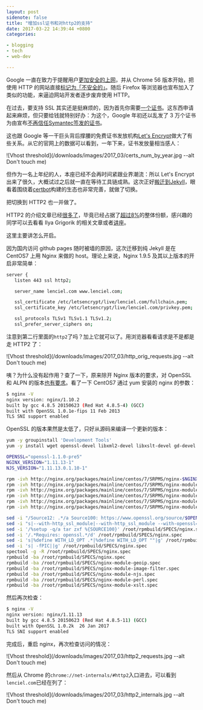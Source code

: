 ```yaml
---
layout: post
sidenote: false
title: "增加ssl证书和对http2的支持"
date: 2017-03-22 14:39:44 +0800
categories:

- blogging
- tech
- web-dev

---
```


 Google 一直在致力于提醒用户[更加安全的上网](https://security.googleblog.com/2016/09/moving-towards-more-secure-web.html)，并从 Chrome 56 版本开始，把使用 HTTP 的网站直接[标记为「不安全的」](http://www.zdnet.com/article/chrome-56-google-starts-slapping-not-secure-on-http-payment-and-login-pages/)。随后 Firefox 等浏览器也宣布加入了类似的功能，来逼迫网站开发者逐步废弃使用 HTTP。

在过去，要支持 SSL 其实还是挺麻烦的，因为首先你需要[一个证书](https://www.digicert.com/ssl-certificate.htm)。这东西申请起来麻烦，但只要给钱就特别好办：为这个，Google 年初还以乱发了 3 万个证书为由宣布[不再信任Symantec签发的证书](https://arstechnica.com/security/2017/03/google-takes-symantec-to-the-woodshed-for-mis-issuing-30000-https-certs/)。

这也跟 Google 等一干巨头背后撑腰的免费证书发放机构[Let's Encrypt](https://letsencrypt.org/)做大了有些关系。从它的官网上的数据可以看到，一年下来，证书发放量相当感人：

![Vhost threshold](/downloads/images/2017_03/certs_num_by_year.jpg --alt Don't touch me)

但作为一名上年纪的人，本座已经不会再时间紧跟业界潮流：所以 Let's Encrypt 出来了很久，大概试过之后就一直在等待工具链成熟。这次正好[搬迁到Jekyll](/2017/03/migrating-from-octopress-to-jekyll/)，眼看着围绕着[certbot](https://certbot.eff.org/)构建的生态也非常完善，就做了切换。

把切换到 HTTP2 也一并做了。

HTTP2 的介绍文章已经[很多了](https://developers.google.com/web/fundamentals/performance/http2/)，毕竟已经占据了[超过8%](https://w3techs.com/technologies/details/ce-http2/all/all)的整体份额，感兴趣的同学可以去看看 Ilya Grigorik 的相关文章或者[讲座](https://docs.google.com/presentation/d/1r7QXGYOLCh4fcUq0jDdDwKJWNqWK1o4xMtYpKZCJYjM/edit#slide=id.g40fbe7d8c_051)。

这里主要讲怎么开启。

因为国内访问 github pages 随时被墙的原因，这次迁移到纯 Jekyll 是在 CentOS7 上用 Nginx 来做的 host。理论上来说，Nginx 1.9.5 及其以上版本的开启非常简单：

``` bash
server {
   listen 443 ssl http2;

   server_name lenciel.com www.lenciel.com;

   ssl_certificate /etc/letsencrypt/live/lenciel.com/fullchain.pem;
   ssl_certificate_key /etc/letsencrypt/live/lenciel.com/privkey.pem;

   ssl_protocols TLSv1 TLSv1.1 TLSv1.2;
   ssl_prefer_server_ciphers on;
```

注意到第二行里面的`http2`了吗？加上它就可以了。用浏览器看看请求是不是都是走 HTTP2 了：

![Vhost threshold](/downloads/images/2017_03/http_orig_requests.jpg --alt Don't touch me)

咦？为什么没有起作用？查了一下，原来除开 Nginx 版本的要求，对 OpenSSL 和 ALPN 的版本[也有要求](https://www.nginx.com/blog/supporting-http2-google-chrome-users/)。看了一下 CentOS7 通过 yum 安装的 nginx 的参数：

``` bash
$ nginx -V
nginx version: nginx/1.10.2
built by gcc 4.8.5 20150623 (Red Hat 4.8.5-4) (GCC)
built with OpenSSL 1.0.1e-fips 11 Feb 2013
TLS SNI support enabled
```

OpenSSL 的版本果然是太低了，只好从源码来编译一个更新的版本：

``` bash
yum -y groupinstall 'Development Tools'
yum -y install wget openssl-devel libxml2-devel libxslt-devel gd-devel perl-ExtUtils-Embed GeoIP-devel rpmdevtools

OPENSSL="openssl-1.1.0-pre5"
NGINX_VERSION="1.11.13-1"
NJS_VERSION="1.11.13.0.1.10-1"

rpm -ivh http://nginx.org/packages/mainline/centos/7/SRPMS/nginx-$NGINX_VERSION.el7.ngx.src.rpm
rpm -ivh http://nginx.org/packages/mainline/centos/7/SRPMS/nginx-module-geoip-$NGINX_VERSION.el7.ngx.src.rpm
rpm -ivh http://nginx.org/packages/mainline/centos/7/SRPMS/nginx-module-image-filter-$NGINX_VERSION.el7.ngx.src.rpm
rpm -ivh http://nginx.org/packages/mainline/centos/7/SRPMS/nginx-module-njs-$NJS_VERSION.el7.ngx.src.rpm
rpm -ivh http://nginx.org/packages/mainline/centos/7/SRPMS/nginx-module-perl-$NGINX_VERSION.el7.ngx.src.rpm
rpm -ivh http://nginx.org/packages/mainline/centos/7/SRPMS/nginx-module-xslt-$NGINX_VERSION.el7.ngx.src.rpm

sed -i "/Source12: .*/a Source100: https://www.openssl.org/source/$OPENSSL.tar.gz" /root/rpmbuild/SPECS/nginx.spec
sed -i "s|--with-http_ssl_module|--with-http_ssl_module --with-openssl=$OPENSSL|g" /root/rpmbuild/SPECS/nginx.spec
sed -i '/%setup -q/a tar zxf %{SOURCE100}' /root/rpmbuild/SPECS/nginx.spec
sed -i '/.*Requires: openssl.*/d' /root/rpmbuild/SPECS/nginx.spec
sed -i 's|%define WITH_LD_OPT .*|%define WITH_LD_OPT ""|g' /root/rpmbuild/SPECS/nginx.spec
sed -i 's| -fPIC||g' /root/rpmbuild/SPECS/nginx.spec
spectool -g -R /root/rpmbuild/SPECS/nginx.spec
rpmbuild -ba /root/rpmbuild/SPECS/nginx.spec
rpmbuild -ba /root/rpmbuild/SPECS/nginx-module-geoip.spec
rpmbuild -ba /root/rpmbuild/SPECS/nginx-module-image-filter.spec
rpmbuild -ba /root/rpmbuild/SPECS/nginx-module-njs.spec
rpmbuild -ba /root/rpmbuild/SPECS/nginx-module-perl.spec
rpmbuild -ba /root/rpmbuild/SPECS/nginx-module-xslt.spec
```

然后再次检查：

``` bash
$ nginx -V
nginx version: nginx/1.11.13
built by gcc 4.8.5 20150623 (Red Hat 4.8.5-11) (GCC)
built with OpenSSL 1.0.2k  26 Jan 2017
TLS SNI support enabled
```

完成后，重启 nginx，再次检查访问的情况：

![Vhost threshold](/downloads/images/2017_03/http2_requests.jpg --alt Don't touch me)

然后从 Chrome 的`chrome://net-internals/#http2`入口进去，可以看到`lenciel.com`已经在列了：

![Vhost threshold](/downloads/images/2017_03/http2_internals.jpg --alt Don't touch me)



